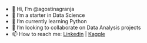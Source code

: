 - 👋 Hi, I’m @agostinagranja
- 👀 I’m a starter in Data Science
- 🌱 I’m currently learning Python
- 💞️ I’m looking to collaborate on Data Analysis projects
- 📫 How to reach me: [Linkedin](https://linkedin.com/in/agostinagranja) | [Kaggle](https://www.kaggle.com/agostinagranja)

<!---
agostinagranja/agostinagranja is a ✨ special ✨ repository because its `README.md` (this file) appears on your GitHub profile.
You can click the Preview link to take a look at your changes.
--->
